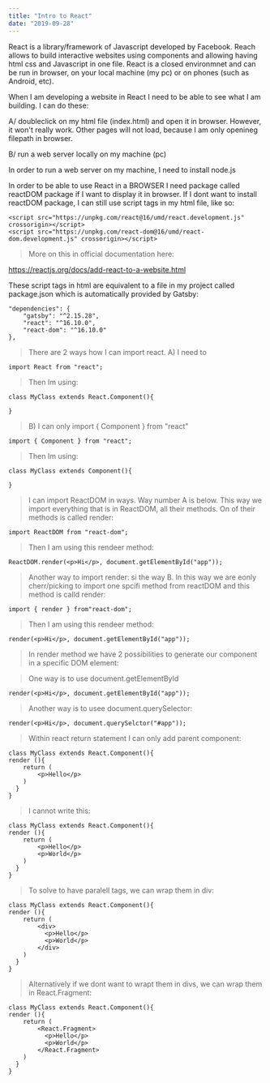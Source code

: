 ```yaml
---
title: "Intro to React"
date: "2019-09-28"
---
```


React is a library/framework of Javascript developed by Facebook. Reach allows to build interactive websites using components and allowing having html css and Javascript in one file. 
React is a closed environmnet and can be run in browser, on your local machine (my pc) or on phones (such as Android, etc).

When I am developing a website in React I need to be able to see what I am building. I can do these:

A/ doubleclick on my html file (index.html) and open it in browser. However, it won't really work. Other pages will not load, because I am only openineg filepath in browser.

B/ run a web server locally on my machine (pc)

In order to run a web server on my machine, I need to install node.js

In order to be able to use React in a BROWSER I need package called reactDOM package if I want to display it in browser. If I dont want to install reactDOM package, I can still use script tags in my html file, like so:
```
<script src="https://unpkg.com/react@16/umd/react.development.js" crossorigin></script>
<script src="https://unpkg.com/react-dom@16/umd/react-dom.development.js" crossorigin></script>
```
> More on this in official documentation here:

https://reactjs.org/docs/add-react-to-a-website.html

These script tags in html are equivalent to a file in my project called package.json which is automatically provided by Gatsby:
```
"dependencies": {
    "gatsby": "^2.15.28",
    "react": "^16.10.0",
    "react-dom": "^16.10.0"
},
```



> There are 2 ways how I can import react. A) I need to 
```
import React from "react";
```
>Then Im using:
```
class MyClass extends React.Component(){

}
```

> B) I can only import { Component } from "react"
```
import { Component } from "react";
```

>Then Im using:
```
class MyClass extends Component(){

}
```

> I can import ReactDOM in ways. Way number A is below. This way we import everything that is in ReactDOM, all their methods. On of their methods is called render:
``` 
import ReactDOM from "react-dom";
```

> Then I am using this rendeer method:
```
ReactDOM.render(<p>Hi</p>, document.getElementById("app"));
```
> Another way to import render: si the way B. In this way we are eonly cherr/picking to import one spcifi method from reactDOM and this method is calld render:
```
import { render } from"react-dom";
``` 
> Then I am using this rendeer method:
```
render(<p>Hi</p>, document.getElementById("app"));
```

> In render method we have 2 possibilities to generate our component in a specific DOM element:

> One way is to use document.getElementById
```
render(<p>Hi</p>, document.getElementById("app"));
```

> Another way is to usee document.querySelector:
```
render(<p>Hi</p>, document.querySelctor("#app"));
```

> Within react return statement I can only add  parent component:
```
class MyClass extends React.Component(){
render (){
    return (
        <p>Hello</p>
    )
  }
}
```
> I cannot write this:
```
class MyClass extends React.Component(){
render (){
    return (
        <p>Hello</p>
        <p>World</p>
    )
  }
}
```
> To solve to have paralell tags, we can wrap them in div:
```
class MyClass extends React.Component(){
render (){
    return (
        <div>
          <p>Hello</p>
          <p>World</p>
        </div>  
    )
  }
}
```

> Alternatively if we dont want to wrapt them in divs, we can wrap them in React.Fragment:
```
class MyClass extends React.Component(){
render (){
    return (
        <React.Fragment>
          <p>Hello</p>
          <p>World</p>
        </React.Fragment>  
    )
  }
}
```
